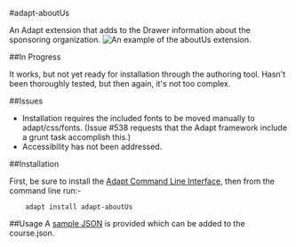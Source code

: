 #adapt-aboutUs

An Adapt extension that adds to the Drawer information about the sponsoring organization.
![An example of the aboutUs extension.](https://github.com/chucklorenz/adapt-aboutUs/raw/master/clip.png "example aboutUs")

##In Progress

It works, but not yet ready for installation through the authoring tool. Hasn't been thoroughly tested, but then again, it's not too complex.

##Issues

- Installation requires the included fonts to be moved manually to adapt/css/fonts. (Issue #538 requests that the Adapt framework include a grunt task accomplish this.)
- Accessibility has not been addressed.

##Installation

First, be sure to install the [Adapt Command Line Interface](https://github.com/adaptlearning/adapt-cli), then from the command line run:-

        adapt install adapt-aboutUs

##Usage
A [sample JSON](https://github.com/chucklorenz/adapt-aboutUs/blob/master/example.json) is provided which can be added to the course.json.




